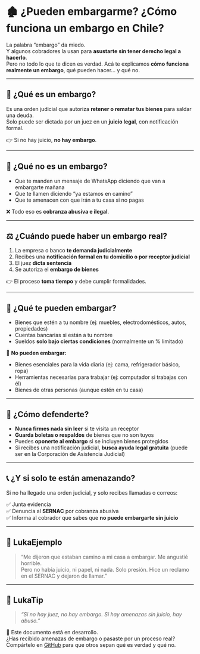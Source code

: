 # 🏚️ ¿Pueden embargarme? ¿Cómo funciona un embargo en Chile?

La palabra “embargo” da miedo.  
Y algunos cobradores la usan para **asustarte sin tener derecho legal a hacerlo**.  
Pero no todo lo que te dicen es verdad. Acá te explicamos **cómo funciona realmente un embargo**, qué pueden hacer… y qué no.

---

## 📌 ¿Qué es un embargo?

Es una orden judicial que autoriza **retener o rematar tus bienes** para saldar una deuda.  
Solo puede ser dictada por un juez en un **juicio legal**, con notificación formal.

👉 Si no hay juicio, **no hay embargo**.

---

## 🚫 ¿Qué no es un embargo?

- Que te manden un mensaje de WhatsApp diciendo que van a embargarte mañana
- Que te llamen diciendo “ya estamos en camino”
- Que te amenacen con que irán a tu casa si no pagas

❌ Todo eso es **cobranza abusiva e ilegal**.

---

## ⚖️ ¿Cuándo puede haber un embargo real?

1. La empresa o banco **te demanda judicialmente**
2. Recibes una **notificación formal en tu domicilio o por receptor judicial**
3. El juez **dicta sentencia**
4. Se autoriza el **embargo de bienes**

👉 El proceso **toma tiempo** y debe cumplir formalidades.

---

## 🔐 ¿Qué te pueden embargar?

- Bienes que estén a tu nombre (ej: muebles, electrodomésticos, autos, propiedades)
- Cuentas bancarias si están a tu nombre
- Sueldos **solo bajo ciertas condiciones** (normalmente un % limitado)

🛑 **No pueden embargar:**

- Bienes esenciales para la vida diaria (ej: cama, refrigerador básico, ropa)
- Herramientas necesarias para trabajar (ej: computador si trabajas con él)
- Bienes de otras personas (aunque estén en tu casa)

---

## 🧠 ¿Cómo defenderte?

- **Nunca firmes nada sin leer** si te visita un receptor
- **Guarda boletas o respaldos** de bienes que no son tuyos
- Puedes **oponerte al embargo** si se incluyen bienes protegidos
- Si recibes una notificación judicial, **busca ayuda legal gratuita** (puede ser en la Corporación de Asistencia Judicial)

---

## 📞 ¿Y si solo te están amenazando?

Si no ha llegado una orden judicial, y solo recibes llamadas o correos:

✅ Junta evidencia  
✅ Denuncia al **SERNAC** por cobranza abusiva  
✅ Informa al cobrador que sabes que **no puede embargarte sin juicio**

---

## 💬 LukaEjemplo

> “Me dijeron que estaban camino a mi casa a embargar. Me angustié horrible.  
> Pero no había juicio, ni papel, ni nada. Solo presión. Hice un reclamo en el SERNAC y dejaron de llamar.”

---

## 🧠 LukaTip

> *“Si no hay juez, no hay embargo. Si hay amenazas sin juicio, hay abuso.”*

📌 Este documento está en desarrollo.  
¿Has recibido amenazas de embargo o pasaste por un proceso real? Compártelo en [GitHub](https://github.com/tuusuario/lukalibre) para que otros sepan qué es verdad y qué no.
